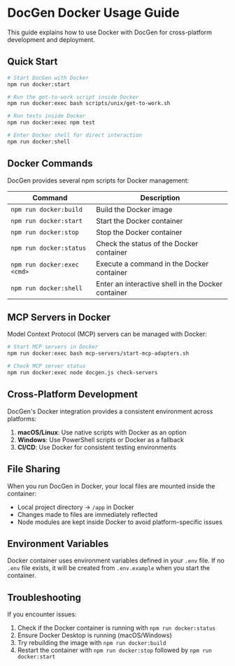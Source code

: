 # DocGen Docker Usage Guide

This guide explains how to use Docker with DocGen for cross-platform development and deployment.

## Quick Start

```bash
# Start DocGen with Docker
npm run docker:start

# Run the get-to-work script inside Docker
npm run docker:exec bash scripts/unix/get-to-work.sh

# Run tests inside Docker
npm run docker:exec npm test

# Enter Docker shell for direct interaction
npm run docker:shell
```

## Docker Commands

DocGen provides several npm scripts for Docker management:

| Command | Description |
|---------|-------------|
| `npm run docker:build` | Build the Docker image |
| `npm run docker:start` | Start the Docker container |
| `npm run docker:stop` | Stop the Docker container |
| `npm run docker:status` | Check the status of the Docker container |
| `npm run docker:exec <cmd>` | Execute a command in the Docker container |
| `npm run docker:shell` | Enter an interactive shell in the Docker container |

## MCP Servers in Docker

Model Context Protocol (MCP) servers can be managed with Docker:

```bash
# Start MCP servers in Docker
npm run docker:exec bash mcp-servers/start-mcp-adapters.sh

# Check MCP server status
npm run docker:exec node docgen.js check-servers
```

## Cross-Platform Development

DocGen's Docker integration provides a consistent environment across platforms:

1. **macOS/Linux**: Use native scripts with Docker as an option
2. **Windows**: Use PowerShell scripts or Docker as a fallback
3. **CI/CD**: Use Docker for consistent testing environments

## File Sharing

When you run DocGen in Docker, your local files are mounted inside the container:

- Local project directory → `/app` in Docker
- Changes made to files are immediately reflected
- Node modules are kept inside Docker to avoid platform-specific issues

## Environment Variables

Docker container uses environment variables defined in your `.env` file. If no `.env` file exists, it will be created from `.env.example` when you start the container.

## Troubleshooting

If you encounter issues:

1. Check if the Docker container is running with `npm run docker:status`
2. Ensure Docker Desktop is running (macOS/Windows)
3. Try rebuilding the image with `npm run docker:build`
4. Restart the container with `npm run docker:stop` followed by `npm run docker:start`